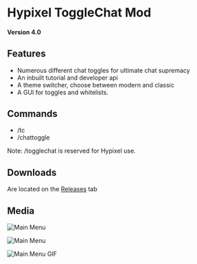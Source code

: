 # Hypixel ToggleChat Mod
#### Version 4.0

## Features
* Numerous different chat toggles for ultimate chat supremacy
* An inbuilt tutorial and developer api
* A theme switcher, choose between modern and classic
* A GUI for toggles and whitelists.

## Commands
* /tc
* /chattoggle

Note: /togglechat is reserved for Hypixel use.

## Downloads
Are located on the [Releases](https://github.com/vojkovic/ToggleChat/releases) tab

## Media
![Main Menu](https://i.imgur.com/CEfiZm3.png "Main GUI")

![Main Menu](https://i.imgur.com/QuGLB5G.png "Whitelist GUI")

![Main Menu GIF](https://i.imgur.com/ASJVkhE.gif "Main GUI GIF")

